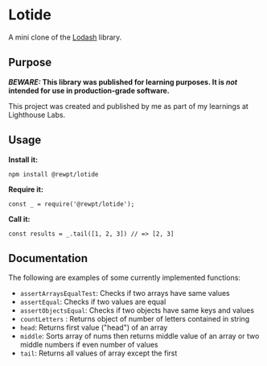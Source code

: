 # Lotide

A mini clone of the [Lodash](https://lodash.com) library.

## Purpose

**_BEWARE:_ This library was published for learning purposes. It is _not_ intended for use in production-grade software.**

This project was created and published by me as part of my learnings at Lighthouse Labs. 

## Usage

**Install it:**

`npm install @rewpt/lotide`

**Require it:**

`const _ = require('@rewpt/lotide');`

**Call it:**

`const results = _.tail([1, 2, 3]) // => [2, 3]`

## Documentation

The following are examples of some currently implemented functions:

* `assertArraysEqualTest`: Checks if two arrays have same values
* `assertEqual`: Checks if two values are equal
* `assertObjectsEqual`: Checks if two objects have same keys and values
* `countLetters` : Returns object of number of letters contained in string
* `head`: Returns first value ("head") of an array
* `middle`: Sorts array of nums then returns middle value of an array or two middle numbers if even number of values
* `tail`: Returns all values of array except the first